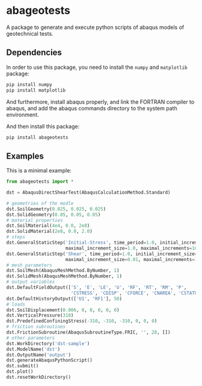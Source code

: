 # abageotests
A package to generate and execute python scripts of abaqus models of geotechnical tests.

## Dependencies

In order to use this package, you need to install the `numpy` and `matplotlib` package:

```bash
pip install numpy
pip install matplotlib
```

And furthermore,  install abaqus properly, and link the FORTRAN compiler to abaqus, and add the abaqus commands directory to the system path environment.

And then install this package:

```bash
pip install abageotests
```

## Examples

This is a minimal example:

```python
from abageotests import *

dst = AbaqusDirectShearTest(AbaqusCalculationMethod.Standard)

# geometries of the modle
dst.SoilGeometry(0.025, 0.025, 0.025)
dst.SolidGeometry(0.05, 0.05, 0.05)
# material properties
dst.SoilMaterial(4e4, 0.0, 2e8)
dst.SolidMaterial(2e8, 0.0, 2.0)
# steps
dst.GeneralStaticStep('Initial-Stress', time_period=1.0, initial_increment_size=0.1, 
                      maximal_increment_size=1.0, maximal_increments=10000)
dst.GeneralStaticStep('Shear', time_period=1.0, initial_increment_size=0.01, 
                      maximal_increment_size=0.01, maximal_increments=1000000)
# mesh parameters
dst.SoilMesh(AbaqusMeshMethod.ByNumber, 1)
dst.SolidMesh(AbaqusMeshMethod.ByNumber, 1)
# output variables
dst.DefaultFieldOutput(['S', 'E', 'LE', 'U', 'RF', 'RT', 'RM', 'P', 
                        'CSTRESS', 'CDISP', 'CFORCE', 'CNAREA', 'CSTATUS'])
dst.DefaultHistoryOutput(['U1', 'RF1'], 50)
# loads
dst.SoilDisplacement(0.006, 0, 0, 0, 0, 0)
dst.VerticalPressure(310)
dst.PredefinedConfiningStress(-310, -310, -310, 0, 0, 0)
# friction subroutines
dst.FrictionSubroutine(AbaqusSubroutineType.FRIC, '', 28, [])
# other parameters
dst.WorkDirectory('dst-sample')
dst.ModelName('dst')
dst.OutputName('output')
dst.generateAbaqusPythonScript()
dst.submit()
dst.plot()
dst.resetWorkDirectory()
```

